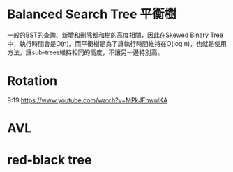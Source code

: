 # Balanced Search Tree 平衡樹
一般的BST的查詢、新增和刪除都和樹的高度相關，因此在Skewed Binary Tree中，執行時間會是O(n)。而平衡樹是為了讓執行時間維持在O(log n)，也就是使用方法，讓sub-trees維持相同的高度，不讓另一邊特別高。

# Rotation
9:19
https://www.youtube.com/watch?v=MPkJFhwulKA

# AVL

# red-black  tree